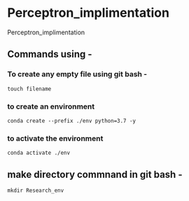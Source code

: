# Perceptron_implimentation
Perceptron_implimentation

## Commands using - 

### To create any empty file using git bash - 
```
touch filename
```

### to create an environment
```
conda create --prefix ./env python=3.7 -y
```

### to activate the environment
```
conda activate ./env
```

## make directory commnand in git bash - 
```
mkdir Research_env
```
